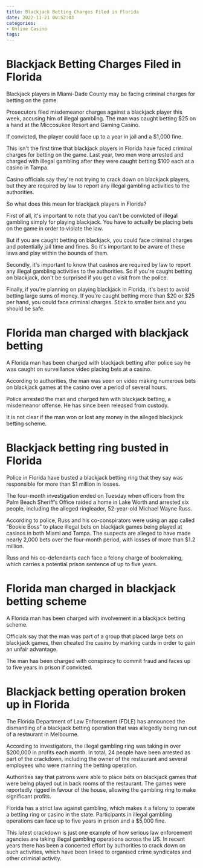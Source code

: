 ```yaml
---
title: Blackjack Betting Charges Filed in Florida
date: 2022-11-21 00:52:03
categories:
- Online Casino
tags:
---
```



#  Blackjack Betting Charges Filed in Florida

Blackjack players in Miami-Dade County may be facing criminal charges for betting on the game.

Prosecutors filed misdemeanor charges against a blackjack player this week, accusing him of illegal gambling. The man was caught betting $25 on a hand at the Miccosukee Resort and Gaming Casino.

If convicted, the player could face up to a year in jail and a $1,000 fine.

This isn't the first time that blackjack players in Florida have faced criminal charges for betting on the game. Last year, two men were arrested and charged with illegal gambling after they were caught betting $100 each at a casino in Tampa.

Casino officials say they're not trying to crack down on blackjack players, but they are required by law to report any illegal gambling activities to the authorities.

So what does this mean for blackjack players in Florida?

First of all, it's important to note that you can't be convicted of illegal gambling simply for playing blackjack. You have to actually be placing bets on the game in order to violate the law.

But if you are caught betting on blackjack, you could face criminal charges and potentially jail time and fines. So it's important to be aware of these laws and play within the bounds of them.

Secondly, it's important to know that casinos are required by law to report any illegal gambling activities to the authorities. So if you're caught betting on blackjack, don't be surprised if you get a visit from the police.

Finally, if you're planning on playing blackjack in Florida, it's best to avoid betting large sums of money. If you're caught betting more than $20 or $25 per hand, you could face criminal charges. Stick to smaller bets and you should be safe.

#  Florida man charged with blackjack betting

A Florida man has been charged with blackjack betting after police say he was caught on surveillance video placing bets at a casino.

According to authorities, the man was seen on video making numerous bets on blackjack games at the casino over a period of several hours.

Police arrested the man and charged him with blackjack betting, a misdemeanor offense. He has since been released from custody.

It is not clear if the man won or lost any money in the alleged blackjack betting scheme.

#  Blackjack betting ring busted in Florida

Police in Florida have busted a blackjack betting ring that they say was responsible for more than $1 million in losses.

The four-month investigation ended on Tuesday when officers from the Palm Beach Sheriff’s Office raided a home in Lake Worth and arrested six people, including the alleged ringleader, 52-year-old Michael Wayne Russ.

According to police, Russ and his co-conspirators were using an app called “Bookie Boss” to place illegal bets on blackjack games being played at casinos in both Miami and Tampa. The suspects are alleged to have made nearly 2,000 bets over the four-month period, with losses of more than $1.2 million.

Russ and his co-defendants each face a felony charge of bookmaking, which carries a potential prison sentence of up to five years.

#  Florida man charged in blackjack betting scheme

A Florida man has been charged with involvement in a blackjack betting scheme.

Officials say that the man was part of a group that placed large bets on blackjack games, then cheated the casino by marking cards in order to gain an unfair advantage.

The man has been charged with conspiracy to commit fraud and faces up to five years in prison if convicted.

#  Blackjack betting operation broken up in Florida

The Florida Department of Law Enforcement (FDLE) has announced the dismantling of a blackjack betting operation that was allegedly being run out of a restaurant in Melbourne.

According to investigators, the illegal gambling ring was taking in over $200,000 in profits each month. In total, 24 people have been arrested as part of the crackdown, including the owner of the restaurant and several employees who were manning the betting operation.

Authorities say that patrons were able to place bets on blackjack games that were being played out in back rooms of the restaurant. The games were reportedly rigged in favour of the house, allowing the gambling ring to make significant profits.

Florida has a strict law against gambling, which makes it a felony to operate a betting ring or casino in the state. Participants in illegal gambling operations can face up to five years in prison and a $5,000 fine.

This latest crackdown is just one example of how serious law enforcement agencies are taking illegal gambling operations across the US. In recent years there has been a concerted effort by authorities to crack down on such activities, which have been linked to organised crime syndicates and other criminal activity.